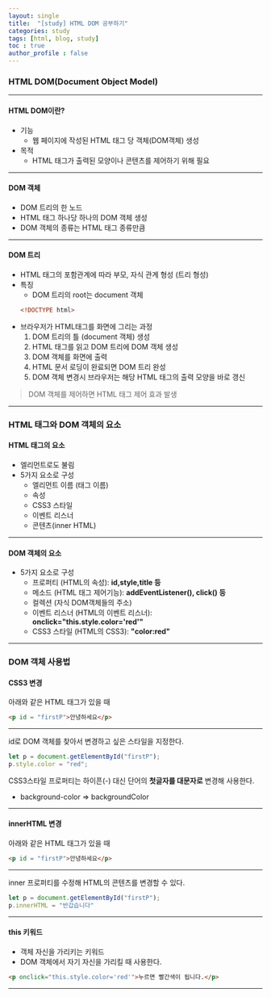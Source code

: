```yaml
---
layout: single
title:  "[study] HTML DOM 공부하기"
categories: study
tags: [html, blog, study] 
toc : true
author_profile : false 
---
```


### HTML DOM(Document Object Model)
***
#### HTML DOM이란?

- 기능
    - 웹 페이지에 작성된 HTML 태그 당 객체(DOM객체) 생성
- 목적
    - HTML 태그가 출력된 모양이나 콘텐츠를 제어하기 위해 필요

***
#### DOM 객체
- DOM 트리의 한 노드
- HTML 태그 하나당 하나의 DOM 객체 생성
- DOM 객체의 종류는 HTML 태그 종류만큼 

***
#### DOM 트리
- HTML 태그의 포함관계에 따라 부모, 자식 관계 형성 (트리 형성)
- 특징
    - DOM 트리의 root는 document 객체
    ```html
    <!DOCTYPE html>
    ```
- 브라우저가 HTML태그를 화면에 그리는 과정
    1. DOM 트리의 틀 (document 객체) 생성
    2. HTML 태그를 읽고 DOM 트리에 DOM 객체 생성
    3. DOM 객체를 화면에 출력
    4. HTML 문서 로딩이 완료되면 DOM 트리 완성
    5. DOM 객체 변경시 브라우저는 해당 HTML 태그의 출력 모양을 바로 갱신

> DOM 객체를 제어하면 HTML 태그 제어 효과 발생

***
### HTML 태그와 DOM 객체의 요소
#### HTML 태그의 요소
- 엘리먼트로도 불림
- 5가지 요소로 구성
    - 엘리먼트 이름 (태그 이름)     
    - 속성                         
    - CSS3 스타일                  
    - 이벤트 리스너                  
    - 콘텐츠(inner HTML)            

***
#### DOM 객체의 요소
- 5가지 요소로 구성
    - 프로퍼티 (HTML의 속성): __id,style,title 등__
    - 메소드 (HTML 태그 제어기능): __addEventListener(), click() 등__
    - 컬렉션 (자식 DOM객체들의 주소)
    - 이벤트 리스너 (HTML의 이벤트 리스너): __onclick="this.style.color='red'"__
    - CSS3 스타일 (HTML의 CSS3): __"color:red"__

***
### DOM 객체 사용법
#### CSS3 변경
아래와 같은 HTML 태그가 있을 때
```html
<p id = "firstP">안녕하세요</p>
```
***
id로 DOM 객체를 찾아서 변경하고 싶은 스타일을 지정한다.
```js
let p = document.getElementById("firstP");
p.style.color = "red"; 
```
CSS3스타일 프로퍼티는 하이픈(-) 대신 단어의 __첫글자를 대문자로__ 변경해 사용한다.
- background-color => backgroundColor

***
#### innerHTML 변경
아래와 같은 HTML 태그가 있을 때
```html
<p id = "firstP">안녕하세요</p>
```
***
inner 프로퍼티를 수정해 HTML의 콘텐츠를 변경할 수 있다.
```js
let p = document.getElementById("firstP");
p.innerHTML = "반갑습니다"
```
***
#### this 키워드
 - 객체 자신을 가리키는 키워드
 - DOM 객체에서 자기 자신을 가리킬 때 사용한다.

```html
<p onclick="this.style.color='red'">누르면 빨간색이 됩니다.</p>
```
***